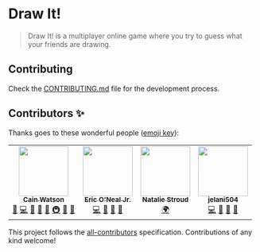 # Draw It!

> Draw It! is a multiplayer online game where you try to guess what your friends are drawing.

## Contributing

Check the [CONTRIBUTING.md](CONTRIBUTING.md) file for the development process.

## Contributors ✨

Thanks goes to these wonderful people ([emoji key](https://allcontributors.org/docs/en/emoji-key)):

<!-- ALL-CONTRIBUTORS-LIST:START - Do not remove or modify this section -->
<!-- prettier-ignore-start -->
<!-- markdownlint-disable -->
<table>
  <tr>
    <td align="center"><a href="https://github.com/cainwatson"><img src="https://avatars2.githubusercontent.com/u/23223956?v=4?s=100" width="100px;" alt=""/><br /><sub><b>Cain Watson</b></sub></a><br /><a href="https://github.com/cainwatson/Draw It!/issues?q=author%3Acainwatson" title="Bug reports">🐛</a> <a href="https://github.com/cainwatson/Draw It!/commits?author=cainwatson" title="Code">💻</a> <a href="https://github.com/cainwatson/Draw It!/commits?author=cainwatson" title="Documentation">📖</a> <a href="#design-cainwatson" title="Design">🎨</a> <a href="#ideas-cainwatson" title="Ideas, Planning, & Feedback">🤔</a> <a href="#infra-cainwatson" title="Infrastructure (Hosting, Build-Tools, etc)">🚇</a> <a href="https://github.com/cainwatson/Draw It!/pulls?q=is%3Apr+reviewed-by%3Acainwatson" title="Reviewed Pull Requests">👀</a> <a href="#maintenance-cainwatson" title="Maintenance">🚧</a></td>
    <td align="center"><a href="https://www.linkedin.com/in/ejeric23/"><img src="https://avatars2.githubusercontent.com/u/33336793?v=4?s=100" width="100px;" alt=""/><br /><sub><b>Eric O'Neal Jr. </b></sub></a><br /><a href="https://github.com/cainwatson/Draw It!/commits?author=ejeric23" title="Code">💻</a> <a href="#design-ejeric23" title="Design">🎨</a> <a href="#ideas-ejeric23" title="Ideas, Planning, & Feedback">🤔</a> <a href="https://github.com/cainwatson/Draw It!/pulls?q=is%3Apr+reviewed-by%3Aejeric23" title="Reviewed Pull Requests">👀</a></td>
    <td align="center"><a href="http://www.natalieastroud.com/"><img src="https://avatars3.githubusercontent.com/u/17433156?v=4?s=100" width="100px;" alt=""/><br /><sub><b>Natalie Stroud</b></sub></a><br /><a href="#translation-natastro" title="Translation">🌍</a></td>
    <td align="center"><a href="https://github.com/jelani504"><img src="https://avatars3.githubusercontent.com/u/24530876?v=4?s=100" width="100px;" alt=""/><br /><sub><b>jelani504</b></sub></a><br /><a href="https://github.com/cainwatson/Draw It!/commits?author=jelani504" title="Code">💻</a> <a href="#design-jelani504" title="Design">🎨</a> <a href="#ideas-jelani504" title="Ideas, Planning, & Feedback">🤔</a> <a href="https://github.com/cainwatson/Draw It!/pulls?q=is%3Apr+reviewed-by%3Ajelani504" title="Reviewed Pull Requests">👀</a></td>
  </tr>
</table>

<!-- markdownlint-restore -->
<!-- prettier-ignore-end -->

<!-- ALL-CONTRIBUTORS-LIST:END -->

This project follows the [all-contributors](https://github.com/all-contributors/all-contributors) specification. Contributions of any kind welcome!
